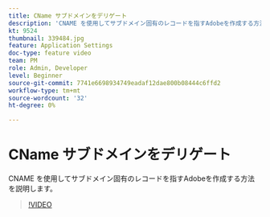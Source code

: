 ```yaml
---
title: CName サブドメインをデリゲート
description: 'CNAME を使用してサブドメイン固有のレコードを指すAdobeを作成する方法を説明します。 '
kt: 9524
thumbnail: 339484.jpg
feature: Application Settings
doc-type: feature video
team: PM
role: Admin, Developer
level: Beginner
source-git-commit: 7741e6698934749eadaf12dae800b08444c6ffd2
workflow-type: tm+mt
source-wordcount: '32'
ht-degree: 0%

---
```


# CName サブドメインをデリゲート

CNAME を使用してサブドメイン固有のレコードを指すAdobeを作成する方法を説明します。

>[!VIDEO](https://video.tv.adobe.com/v/339484?quality=12)
